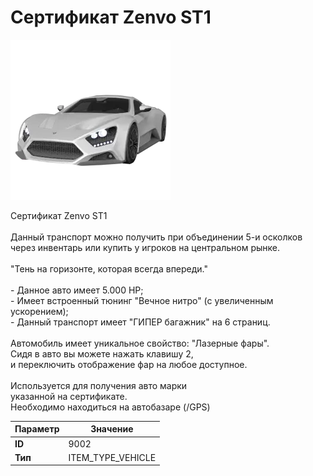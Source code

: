 # Сертификат Zenvo ST1

![Item Image](../img/9002.webp?raw=true)

Сертификат Zenvo ST1<br><br>Данный транспорт можно получить при объединении 5-и осколков<br>через инвентарь или купить у игроков на центральном рынке.<br><br>"Тень на горизонте, которая всегда впереди."<br><br>- Данное авто имеет 5.000 HP;<br>- Имеет встроенный тюнинг "Вечное нитро" (с увеличенным ускорением);<br>- Данный транспорт имеет "ГИПЕР багажник" на 6 страниц.<br><br>Автомобиль имеет уникальное свойство: "Лазерные фары".<br>Сидя в авто вы можете нажать клавишу 2,<br>и переключить отображение фар на любое доступное.<br><br>Используется для получения авто марки <br>указанной на сертификате.<br>Необходимо находиться на автобазаре (/GPS)


| Параметр | Значение |
|----------|----------|
| **ID** | 9002 |
| **Тип** | ITEM_TYPE_VEHICLE |

